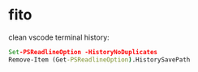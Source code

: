 # fito

clean vscode terminal history:
  ```bat
  Set-PSReadlineOption -HistoryNoDuplicates
  Remove-Item (Get-PSReadlineOption).HistorySavePath
  ```
